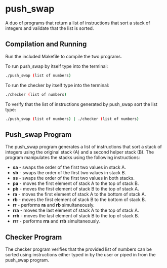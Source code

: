 # push_swap
A duo of programs that return a list of instructions that sort a stack of integers and validate that the list is sorted.

## Compilation and Running
Run the included Makefile to compile the two programs.

To run push_swap by itself type into the terminal:
```bash
./push_swap (list of numbers)
```
To run the checker by itself type into the terminal:
```bash
./checker (list of numbers)
```

To verify that the list of instructions generated by push_swap sort the list type:
```bash
./push_swap (list of numbers) | ./checker (list of numbers)
```

## Push_swap Program
The push_swap program generates a list of instructions that sort a stack of integers using the original stack (A) and a second helper stack (B).
The program manipulates the stacks using the following instructions:

* __sa__ - swaps the order of the first two values in stack A.
* __sb__ - swaps the order of the first two values in stack B.
* __ss__ - swaps the order of the first two values in both stacks.
* __pa__ - moves the first element of stack A to the top of stack B.
* __pb__ - moves the first element of stack B to the top of stack A.
* __ra__ - moves the first element of stack A to the bottom of stack A.
* __rb__ - moves the first element of stack B to the bottom of stack B.
* __rr__ - performs __ra__ and __rb__ simultaneously.
* __rra__ - moves the last element of stack A to the top of stack A.
* __rrb__ - moves the last element of stack B to the top of stack B.
* __rrr__ - performs __rra__ and __rrb__ simultaneously.

## Checker Program
The checker program verifies that the provided list of numbers can be sorted using instructions either typed in by the user or piped in from the push_swap program.
